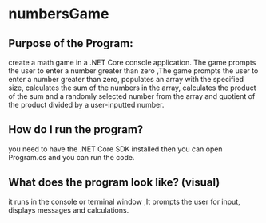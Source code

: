 # numbersGame

## Purpose of the Program:
create a math game in a .NET Core console application. The game prompts the user to enter a number greater than zero ,The game prompts the user to enter a number greater than zero, populates an array with the specified size, calculates the sum of the numbers in the array, calculates the product of the sum and a randomly selected number from the array and quotient of the product divided by a user-inputted number.


## How do I run the program?
you need to have the .NET Core SDK installed then you can open Program.cs and you can run the code.

## What does the program look like? (visual)

it runs in the console or terminal window ,It prompts the user for input, displays messages and calculations.
